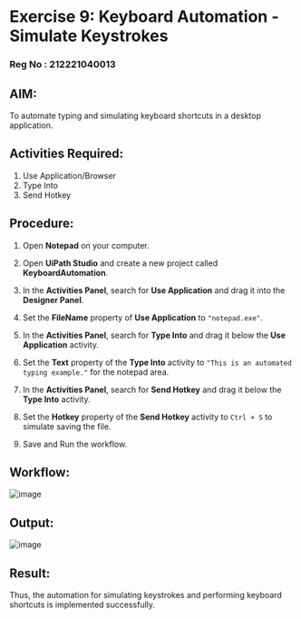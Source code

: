 # Exercise 9: Keyboard Automation - Simulate Keystrokes

### Reg No : 212221040013

## AIM: 
  To automate typing and simulating keyboard shortcuts in a desktop application.

## Activities Required:
  1. Use Application/Browser
  2. Type Into
  3. Send Hotkey

## Procedure:
  1. Open **Notepad** on your computer.
  
  2. Open **UiPath Studio** and create a new project called **KeyboardAutomation**.
  
  3. In the **Activities Panel**, search for **Use Application** and drag it into the **Designer Panel**.
  
  4. Set the **FileName** property of **Use Application** to `"notepad.exe"`.
  
  5. In the **Activities Panel**, search for **Type Into** and drag it below the **Use Application** activity.
  
  6. Set the **Text** property of the **Type Into** activity to `"This is an automated typing example."` for the notepad area.
  
  7. In the **Activities Panel**, search for **Send Hotkey** and drag it below the **Type Into** activity.
  
  8. Set the **Hotkey** property of the **Send Hotkey** activity to `Ctrl + S` to simulate saving the file.
  
  9. Save and Run the workflow.

## Workflow:
![image](https://github.com/user-attachments/assets/43e1f3bb-eaa4-482e-aa70-71c8ed5d9f22)

## Output:
![image](https://github.com/user-attachments/assets/ba3ae0a4-4c2d-4a70-98fc-cef115b54ab7)

## Result:
  Thus, the automation for simulating keystrokes and performing keyboard shortcuts is implemented successfully.
